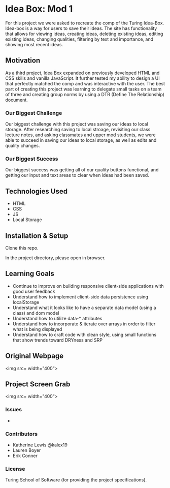 # Idea Box: Mod 1

For this project we were asked to recreate the comp of the Turing Idea-Box. Idea-box is a way for users to save their ideas. The site has functionality that allows for viewing ideas, creating ideas, deleting existing ideas, editing existing ideas, changing qualities, filtering by text and importance, and showing most recent ideas. 

## Motivation

As a third project, Idea Box expanded on previously developed HTML and CSS skills and vanilla JavaScript. It further tested my ability to design a UI that perfectly matched the comp and was interactive with the user. The best part of creating this project was learning to delegate small tasks on a team of three and creating group norms by using a DTR (Define The Relationship) document.

### Our Biggest Challenge

Our biggest challenge with this project was saving our ideas to local storage. After researching saving to local stroage, revisiting our class lecture notes, and asking classmates and upper mod students, we were able to succeed in saving our ideas to local storage, as well as edits and quality changes. 

### Our Biggest Success

Our biggest success was getting all of our quality buttons functional, and getting our input and text areas to clear when ideas had been saved.

## Technologies Used

* HTML 
* CSS
* JS
* Local Storage

## Installation & Setup

Clone this repo.

In the project directory, please open in browser.

## Learning Goals

* Continue to improve on building responsive client-side applications with good user feedback
* Understand how to implement client-side data persistence using localStorage
* Understand what it looks like to have a separate data model (using a class) and dom model
* Understand how to utilize data-* attributes
* Understand how to incorporate & iterate over arrays in order to filter what is being displayed
* Understand how to craft code with clean style, using small functions that show trends toward DRYness and SRP

## Original Webpage

<img src= width="400">

## Project Screen Grab

<img src= width="400">

### Issues

* 

### Contributors

* Katherine Lewis @kalex19
* Lauren Boyer
* Erik Conner

### License
Turing School of Software (for providing the project specifications).

